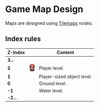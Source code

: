 # Game Map Design
Maps are designed using [Tilemaps](https://docs.godotengine.org/en/stable/tutorials/2d/using_tilemaps.html?highlight=tilemaps#using-tilemaps) nodes.

## Index rules
|Z-Index||Content|
|---|---|---|
|**3...**|||
|**2**| ![hero.png](/docs/img/hero.png)|Player level.|
|**1**||Player-sized object level.|
|**0**||Ground level.|
|**-1**||Water level.|
|**-2...**|||